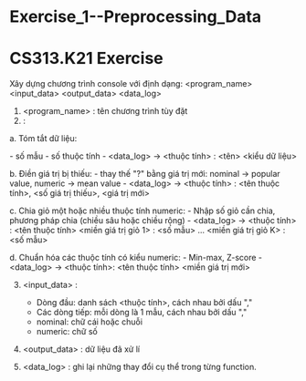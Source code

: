 # Exercise_1--Preprocessing_Data
# CS313.K21 Exercise 
Xây dựng chương trình console với định dạng:
  <program_name> <options> <input_data> <output_data> <data_log>
 
1. <program_name> : tên chương trình tùy đặt
2. <options> : 
  
 a. Tóm tắt dữ liệu: <summary>
      - số mẫu
      - số thuộc tính
      - <data_log> -> <thuộc tính> : <tên> <kiểu dữ liệu>
  
 b. Điền giá trị bị thiếu: <replace>
      - thay thế "?" bằng giá trị mới: nominal -> popular value, numeric -> mean value
      - <data_log> -> <thuộc tính> : <tên thuộc tính>, <số giá trị thiếu>, <giá trị mới>
  
 c. Chia giỏ một hoặc nhiều thuộc tính numeric:  <discretize>
      - Nhập số giỏ cần chia, phương pháp chia (chiều sâu hoặc chiều rộng)
      - <data_log> -> <thuộc tính> : <tên thuộc tính> <miền giá trị giỏ 1> : <số mẫu> ... 
                                        <miền giá trị giỏ K> : <số mẫu>
                                          
 d. Chuẩn hóa các thuộc tính có kiểu numeric: <normalize>
      - Min-max, Z-score
      - <data_log> -> <thuộc tính>: <tên thuộc tính> <miền giá trị mới>
  
3. <input_data> : 
    - Dòng đầu: danh sách <thuộc tính>, cách nhau bởi dấu ","
    - Các dòng tiếp: mỗi dòng là 1 mẫu, cách nhau bởi dấu ","
    - nominal: chữ cái hoặc chuỗi
    - numeric: chữ số
    
4. <output_data> : dữ liệu đã xử lí

5. <data_log> : ghi lại những thay đổi cụ thể trong từng function.
      
